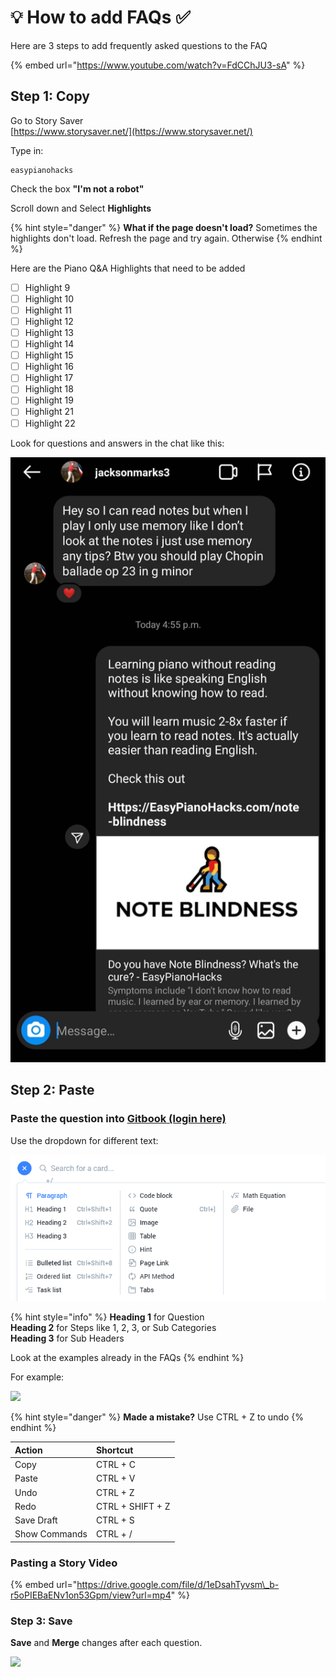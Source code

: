 # 💡 How to add FAQs ✅

Here are 3 steps to add frequently asked questions to the FAQ

{% embed url="https://www.youtube.com/watch?v=FdCChJU3-sA" %}

## Step 1: Copy

Go to Story Saver   
[https://www.storysaver.net/](https://www.storysaver.net/) 

Type in:

```text
easypianohacks
```

Check the box **"I'm not a robot"**

Scroll down and Select **Highlights**

{% hint style="danger" %}
**What if the page doesn't load?** Sometimes the highlights don't load. Refresh the page and try again. Otherwise 
{% endhint %}

Here are the Piano Q&A Highlights that need to be added

* [ ] Highlight 9
* [ ] Highlight 10
* [ ] Highlight 11
* [ ] Highlight 12
* [ ] Highlight 13
* [ ] Highlight 14
* [ ] Highlight 15
* [ ] Highlight 16
* [ ] Highlight 17
* [ ] Highlight 18
* [ ] Highlight 19
* [ ] Highlight 21
* [ ] Highlight 22

Look for questions and answers in the chat like this:

![](../.gitbook/assets/image.png)

## Step 2: Paste 

### Paste the question into [Gitbook \(login here\)](https://app.gitbook.com/login)

Use the dropdown for different text:

![](../.gitbook/assets/image%20%281%29.png)

{% hint style="info" %}
**Heading 1** for Question  
**Heading 2** for Steps like 1, 2, 3, or Sub Categories  
**Heading 3** for Sub Headers  
  
Look at the examples already in the FAQs
{% endhint %}



For example:

![](https://i.gyazo.com/43c5b070b2361573a181f426c2b29877.gif)

{% hint style="danger" %}
**Made a mistake?** Use CTRL + Z to undo
{% endhint %}

| Action | Shortcut |
| :--- | :--- |
| Copy | CTRL + C |
| Paste | CTRL + V |
| Undo | CTRL + Z |
| Redo | CTRL + SHIFT + Z |
| Save Draft | CTRL + S |
| Show Commands | CTRL + / |



### Pasting a Story Video





{% embed url="https://drive.google.com/file/d/1eDsahTyvsm\_b-r5oPIEBaENv1on53Gpm/view?url=mp4" %}



### Step 3: Save

**Save** and **Merge** changes after each question.

![](https://i.gyazo.com/964783f56f43eae537476ea62dbd0739.gif)








